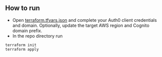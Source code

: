 ## How to run

 - Open [terraform.tfvars.json](terraform.tfvars.json) and complete your Auth0 client credentials and domain. Optionally, update the target AWS region and Cognito domain prefix.
 - In the repo directory run
```
terraform init
terraform apply
```

